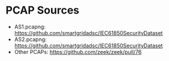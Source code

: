 # PCAP Sources

* AS1.pcapng: https://github.com/smartgridadsc/IEC61850SecurityDataset
* AS2.pcapng: https://github.com/smartgridadsc/IEC61850SecurityDataset
* Other PCAPs: https://github.com/zeek/zeek/pull/76